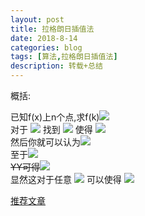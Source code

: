 ```yaml
---
layout: post
title: 拉格朗日插值法
date: 2018-8-14
categories: blog
tags: [算法,拉格朗日插值法]
description: 转载+总结
---
```


概括:  

已知f(x)上n个点,求f(k)<img src="http://latex.codecogs.com/gif.latex?(x_i,y_i)\;get\;f(k)"/>  
对于
<img src="http://latex.codecogs.com/gif.latex?(x_i,y_i)"/>
找到
<img src="http://latex.codecogs.com/gif.latex?L_i(x)"/>
使得
<img src="http://latex.codecogs.com/gif.latex?L_i(x_i)=y_i,L_i(x_j)=0"/>  
然后你就可以认为<img src="http://latex.codecogs.com/gif.latex?f(K)=\sum L(K)"/>  
至于<img src="http://latex.codecogs.com/gif.latex?L_i(x)?"/>  
~~YY可得~~<img src="http://latex.codecogs.com/gif.latex?L_i(x)=y_i * \prod\limits_{j≠i}\frac{x_j-x}{x_j-x_i}"/>  
显然这对于任意
<img src="http://latex.codecogs.com/gif.latex?x_i"/>
可以使得
<img src="http://latex.codecogs.com/gif.latex?L_i(x_i)=y_i,L_i(x_j)=0"/>

<a href="https://www.cnblogs.com/ECJTUACM-873284962/p/6833391.html">推荐文章</a>
